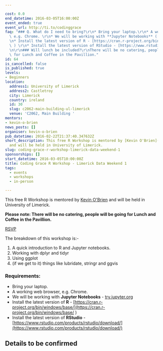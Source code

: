 ```yaml
---

cost: 0.0
end_datetime: 2016-03-05T16:00:00Z
event_ended: true
event_url: http://ti.to/codinggrace
faq: "### Q. What do I need to bring?\r\n* Bring your laptop.\r\n* A working web browser,\
  \ e.g. Chrome. \r\n* We will be working with **Jupyter Notebooks** ([try.jupyter.org](http://try.jupyter.org))\r\
  \n* Install the latest version of R - [https://cran.r-project.org/bin/windows/base/](https://cran.r-project.org/bin/windows/base/\
  \ ) \r\n* Install the latest version of RStudio - [https://www.rstudio.com/products/rstudio/download/](https://www.rstudio.com/products/rstudio/download/)\r\
  \n\r\n### Will lunch be included?\r\nThere will be no catering, people will be going\
  \ for Lunch and Coffee in the Pavillion."
id: 64
is_cancelled: false
is_published: true
levels:
- Beginners
location:
  address1: University of Limerick
  address2: Castletroy
  city: Limerick
  country: ireland
  id: 30
  slug: c2062-main-building-ul-limerick
  venue: 'C2062, Main Building '
mentors:
- kevin-o-brien
news_posts: []
organiser: kevin-o-brien
pub_datetime: 2016-02-22T21:37:40.347632Z
short_description: This free R Workshop is mentored by [Kevin O'Brien](https://twitter.com/dragonflystats)
  and will be held in University of Limerick.
slug: coding-grace-r-workshop-limerick-data-weekend-1
sponsorships: []
start_datetime: 2016-03-05T10:00:00Z
title: Coding Grace R Workshop - Limerick Data Weekend 1
tags:
  - events
  - workshops
  - in-person

---
```


This free R Workshop is mentored by [Kevin O'Brien](https://twitter.com/dragonflystats) and will be held in University of Limerick. 

**Please note: There will be no catering, people will be going for Lunch and Coffee in the Pavillion.** 

<a href="http://www.meetup.com/DataScientistsIreland/events/224871404/" class="btn btn-primary" role="button">RSVP</a>

The breakdown of this workshop is:-

1.  A quick introduction to R and Jupyter notebooks.
2. Working with dplyr and tidyr
3. Using ggplot
4. (if we get to it) things like lubridate, stringr and ggvis

### Requirements:
* Bring your laptop.
* A working web browser, e.g. Chrome. 
* We will be working with **Jupyter Notebooks**  - [try.jupyter.org](http://try.jupyter.org)
* Install the latest version of **R** - [https://cran.r-project.org/bin/windows/base/](https://cran.r-project.org/bin/windows/base/ ) 
* Install the latest version of **RStudio** - [https://www.rstudio.com/products/rstudio/download/](https://www.rstudio.com/products/rstudio/download/)

 

## Details to be confirmed
